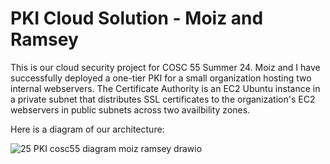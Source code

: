 # PKI Cloud Solution - Moiz and Ramsey
This is our cloud security project for COSC 55 Summer 24. Moiz and I have successfully deployed a one-tier PKI for a small organization hosting two internal webservers. The Certificate Authority is an EC2 Ubuntu instance in a private subnet that distributes SSL certificates to the organization's EC2 webservers in public subnets across two availbility zones.

Here is a diagram of our architecture:

![25 PKI cosc55 diagram moiz ramsey drawio](https://github.com/user-attachments/assets/76a3deaa-ded5-4f4f-965e-2a382d9e44d6)



